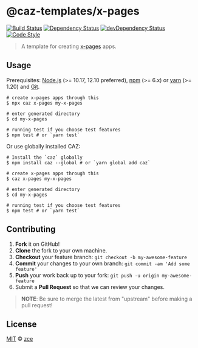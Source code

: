 # @caz-templates/x-pages

[![Build Status][travis-img]][travis-url]
[![Dependency Status][dependency-img]][dependency-url]
[![devDependency Status][devdependency-img]][devdependency-url]
[![Code Style][style-img]][style-url]

> A template for creating [x-pages](https://github.com/zce/x-pages) apps.

## Usage

Prerequisites: [Node.js](https://nodejs.org) (>= 10.17, 12.10 preferred), [npm](https://www.npmjs.com) (>= 6.x) or [yarn](https://yarnpkg.com) (>= 1.20) and [Git](https://git-scm.com).

```shell
# create x-pages apps through this
$ npx caz x-pages my-x-pages

# enter generated directory
$ cd my-x-pages

# running test if you choose test features
$ npm test # or `yarn test`
```

Or use globally installed CAZ:

```shell
# Install the `caz` globally
$ npm install caz --global # or `yarn global add caz`

# create x-pages apps through this
$ caz x-pages my-x-pages

# enter generated directory
$ cd my-x-pages

# running test if you choose test features
$ npm test # or `yarn test`
```

## Contributing

1. **Fork** it on GitHub!
2. **Clone** the fork to your own machine.
3. **Checkout** your feature branch: `git checkout -b my-awesome-feature`
4. **Commit** your changes to your own branch: `git commit -am 'Add some feature'`
5. **Push** your work back up to your fork: `git push -u origin my-awesome-feature`
6. Submit a **Pull Request** so that we can review your changes.

> **NOTE**: Be sure to merge the latest from "upstream" before making a pull request!

## License

[MIT](LICENSE) &copy; [zce](https://zce.me)



[travis-img]: https://img.shields.io/travis/com/caz-templates/x-pages
[travis-url]: https://travis-ci.com/caz-templates/x-pages
[dependency-img]: https://img.shields.io/david/caz-templates/x-pages
[dependency-url]: https://david-dm.org/caz-templates/x-pages
[devdependency-img]: https://img.shields.io/david/dev/caz-templates/x-pages
[devdependency-url]: https://david-dm.org/caz-templates/x-pages?type=dev
[style-img]: https://img.shields.io/badge/code_style-standard-brightgreen
[style-url]: https://standardjs.com
